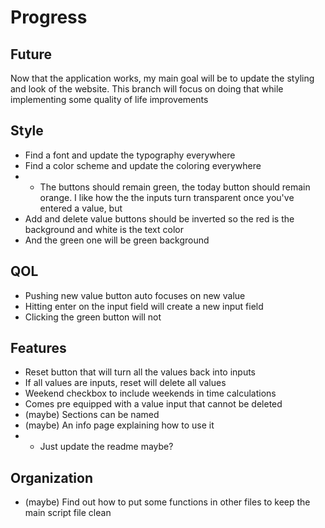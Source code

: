 # Progress
## Future

Now that the application works, my main goal will be to update the styling and look of the website. This branch will focus on doing that while implementing some quality of life improvements

## Style

- Find a font and update the typography everywhere
- Find a color scheme and update the coloring everywhere
- - The buttons should remain green, the today button should remain orange. 
I like how the the inputs turn transparent once you've entered a value, but 
- Add and delete value buttons should be inverted so the red is the background and white is the text color
- And the green one will be green background

## QOL

- Pushing new value button auto focuses on new value
- Hitting enter on the input field will create a new input field
- Clicking the green button will not

## Features

- Reset button that will turn all the values back into inputs
- If all values are inputs, reset will delete all values
- Weekend checkbox to include weekends in time calculations
- Comes pre equipped with a value input that cannot be deleted
- (maybe) Sections can be named
- (maybe) An info page explaining how to use it
- - Just update the readme maybe?

## Organization

- (maybe) Find out how to put some functions in other files to keep the main script file clean